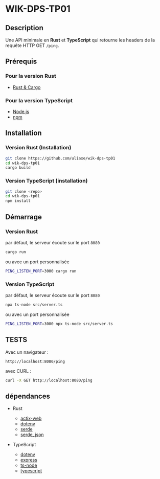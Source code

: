 # WIK-DPS-TP01

## Description

Une API minimale en **Rust** et **TypeScript** qui retourne les headers de la requête HTTP GET `/ping`.

## Prérequis

### Pour la version Rust

- [Rust & Cargo](https://www.rust-lang.org/tools/install)

### Pour la version TypeScript

- [Node.js](https://nodejs.org/)
- [npm](https://www.npmjs.com/)

## Installation

### Version Rust (Installation)

```bash
git clone https://github.com/uliaxe/wik-dps-tp01
cd wik-dps-tp01
cargo build
```

### Version TypeScript (installation)

```bash
git clone <repo>
cd wik-dps-tp01
npm install
```

## Démarrage

### Version Rust

par défaut, le serveur écoute sur le port `8080`

```bash
cargo run
```

ou avec un port personnalisée

```bash
PING_LISTEN_PORT=3000 cargo run
```

### Version TypeScript

par défaut, le serveur écoute sur le port `8080`

```bash
npx ts-node src/server.ts
```

ou avec un port personnalisée

```bash
PING_LISTEN_PORT=3000 npx ts-node src/server.ts
```

## TESTS

Avec un navigateur :

```url
http://localhost:8080/ping
```

avec CURL :

```bash
curl -X GET http://localhost:8080/ping
```

## dépendances

- Rust
  - [actix-web](https://actix.rs/)
  - [dotenv](https://crates.io/crates/dotenv)
  - [serde](https://crates.io/crates/serde)
  - [serde_json](https://crates.io/crates/serde_json)

- TypeScript
  - [dotenv](https://www.npmjs.com/package/dotenv)
  - [express](https://www.npmjs.com/package/express)
  - [ts-node](https://www.npmjs.com/package/ts-node)
  - [typescript](https://www.npmjs.com/package/typescript)
